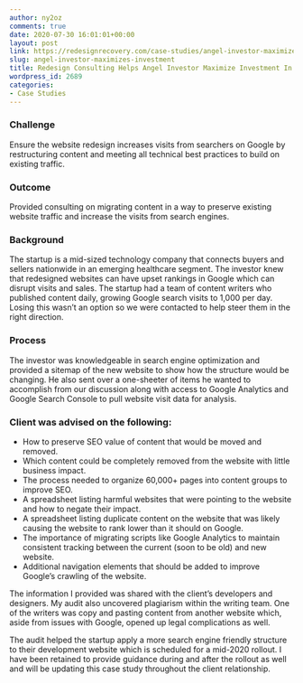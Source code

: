 ```yaml
---
author: ny2oz
comments: true
date: 2020-07-30 16:01:01+00:00
layout: post
link: https://redesignrecovery.com/case-studies/angel-investor-maximizes-investment/
slug: angel-investor-maximizes-investment
title: Redesign Consulting Helps Angel Investor Maximize Investment In Startup’s Website
wordpress_id: 2689
categories:
- Case Studies
---
```











### Challenge







Ensure the website redesign increases visits from searchers on Google by restructuring content and meeting all technical best practices to build on existing traffic.













### Outcome







Provided consulting on migrating content in a way to preserve existing website traffic and increase the visits from search engines.



















### Background







The startup is a mid-sized technology company that connects buyers and sellers nationwide in an emerging healthcare segment. The investor knew that redesigned websites can have upset rankings in Google which can disrupt visits and sales. The startup had a team of content writers who published content daily, growing Google search visits to 1,000 per day. Losing this wasn’t an option so we were contacted to help steer them in the right direction.













### Process







The investor was knowledgeable in search engine optimization and provided a sitemap of the new website to show how the structure would be changing. He also sent over a one-sheeter of items he wanted to accomplish from our discussion along with access to Google Analytics and Google Search Console to pull website visit data for analysis.













### Client was advised on the following:







  * How to preserve SEO value of content that would be moved and removed.
  * Which content could be completely removed from the website with little business impact.
  * The process needed to organize 60,000+ pages into content groups to improve SEO.
  * A spreadsheet listing harmful websites that were pointing to the website and how to negate their impact.
  * A spreadsheet listing duplicate content on the website that was likely causing the website to rank lower than it should on Google.
  * The importance of migrating scripts like Google Analytics to maintain consistent tracking between the current (soon to be old) and new website.
  * Additional navigation elements that should be added to improve Google’s crawling of the website.






The information I provided was shared with the client’s developers and designers. My audit also uncovered plagiarism within the writing team. One of the writers was copy and pasting content from another website which, aside from issues with Google, opened up legal complications as well.







The audit helped the startup apply a more search engine friendly structure to their development website which is scheduled for a mid-2020 rollout. I have been retained to provide guidance during and after the rollout as well and will be updating this case study throughout the client relationship.









